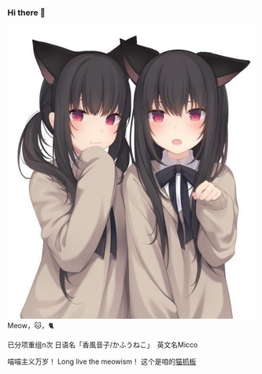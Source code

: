 ### Hi there 👋

<!--
**MiccoMeow/MiccoMeow** is a ✨ _special_ ✨ repository because its `README.md` (this file) appears on your GitHub profile.

Here are some ideas to get you started:

- 🔭 I’m currently working on ...
- 🌱 I’m currently learning ...
- 👯 I’m looking to collaborate on ...
- 🤔 I’m looking for help with ...
- 💬 Ask me about ...
- 📫 How to reach me: ...
- 😄 Pronouns: ...
- ⚡ Fun fact: ...
-->
<img src="twocats.jpeg" />
Meow，🐱，🐈

已分项重组n次 日语名「香風音子/かふうねこ」　英文名Micco

喵喵主义万岁！
Long live the meowism！
  这个是咱的<a href="https://github.com/MiccoMeow/Scratching_board">猫抓板</a>
